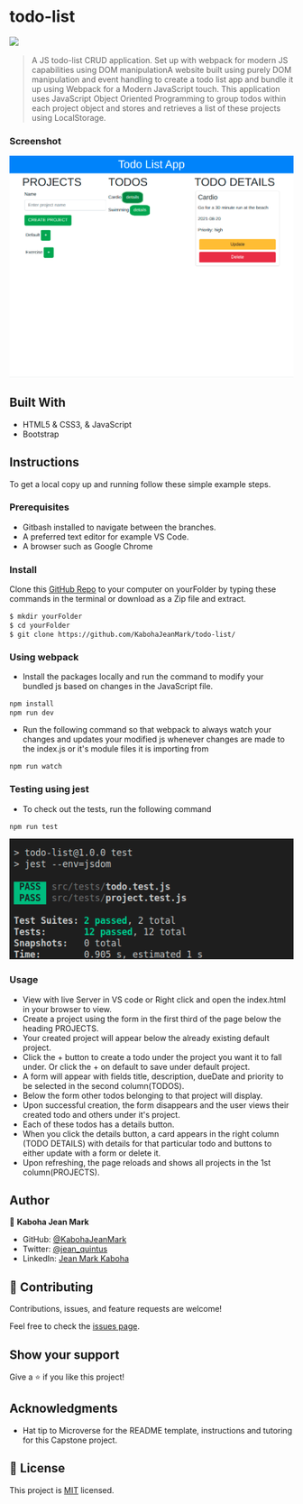 # todo-list
![](https://img.shields.io/badge/Microverse-blueviolet)

> A JS todo-list CRUD application. Set up with webpack for modern JS capabilities using DOM manipulationA website built using purely DOM manipulation and event handling to create a todo list app and bundle it up using Webpack for a Modern JavaScript touch. This application uses JavaScript Object Oriented Programming to group todos within each project object and stores and retrieves a list of these projects using LocalStorage.

### Screenshot

![landing](src/assets/todo.png)

## Built With

- HTML5 & CSS3, & JavaScript
- Bootstrap

## Instructions
To get a local copy up and running follow these simple example steps.

### Prerequisites
- Gitbash installed to navigate between the branches.
- A preferred text editor for example VS Code.
- A browser such as Google Chrome

### Install
Clone this [GitHub Repo](https://github.com/KabohaJeanMark/todo-list/) to your computer on yourFolder by typing these commands in the terminal or download as a Zip file and extract.
```
$ mkdir yourFolder
$ cd yourFolder
$ git clone https://github.com/KabohaJeanMark/todo-list/

```

### Using webpack
- Install the packages locally and run the command to modify your bundled js based on changes in the JavaScript file.
```
npm install
npm run dev
```
- Run the following command so that webpack to always watch your changes and updates your modified js whenever changes are made to the index.js or it's module files it is importing from
```
npm run watch
```

### Testing using jest
- To check out the tests, run the following command
```
npm run test
```
![tests passing](src/assets/test-image.png)

### Usage
- View with live Server in VS code or Right click and open the index.html in your browser to view.
- Create a project using the form in the first third of the page below the heading PROJECTS.
- Your created project will appear below the already existing default project.
- Click the + button to create a todo under the project you want it to fall under. Or click the + on default to save under default project.
- A form will appear with fields title, description, dueDate and priority to be selected in the second column(TODOS).
- Below the form other todos belonging to that project will display.
- Upon successful creation, the form disappears and the user views their created todo and others under it's project.
- Each of these todos has a details button.
- When you click the details button, a card appears in the right column (TODO DETAILS) with details for that particular todo and buttons to either update with a form or delete it.
- Upon refreshing, the page reloads and shows all projects in the 1st column(PROJECTS).

## Author

👤 **Kaboha Jean Mark**

- GitHub: [@KabohaJeanMark](https://github.com/KabohaJeanMark)
- Twitter: [@jean_quintus](https://twitter.com/jean_quintus)
- LinkedIn: [Jean Mark Kaboha](https://www.linkedin.com/in/jean-mark-kaboha-software-engineer/)


## 🤝 Contributing

Contributions, issues, and feature requests are welcome!

Feel free to check the [issues page](https://github.com/KabohaJeanMark/todo-list/issues).

## Show your support

Give a ⭐️ if you like this project!

## Acknowledgments

- Hat tip to Microverse for the README template, instructions and tutoring for this Capstone project.

## 📝 License

This project is [MIT](./LICENSE) licensed.